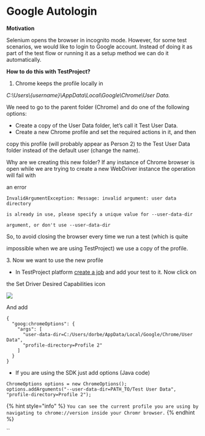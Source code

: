 # Google Autologin

**Motivation**

Selenium opens the browser in incognito mode. However, for some test scenarios, we would like to login to Google account. Instead of doing it as part of the test flow or running it as a setup method we can do it automatically.

**How to do this with TestProject?**

1. Chrome keeps the profile locally in

_C:\Users\\{username}\AppData\Local\Google\Chrome\User Data._

We need to go to the parent folder (Chrome) and do one of the following options:

* Create a copy of the User Data folder, let’s call it Test User Data.
* Create a new Chrome profile and set the required actions in it, and then

copy this profile (will probably appear as Person 2) to the Test User Data folder instead of the default user (change the name).

Why are we creating this new folder? If any instance of Chrome browser is open while we are trying to create a new WebDriver instance the operation will fail with

an error

`InvalidArgumentException: Message: invalid argument: user data directory`

`is already in use, please specify a unique value for --user-data-dir`

`argument, or don't use --user-data-dir`

So, to avoid closing the browser every time we run a test (which is quite

impossible when we are using TestProject) we use a copy of the profile.

3\. Now we want to use the new profile

* In TestProject platform [create a job](https://docs.testproject.io/schedule-and-run-tests/create-and-schedule-jobs) and add your test to it. Now click on

the Set Driver Desired Capabilities icon

![](<../.gitbook/assets/image (398).png>)

And add

```
{
  "goog:chromeOptions": {
    "args": [
      "user-data-dir=C:/Users/dorbe/AppData/Local/Google/Chrome/User Data",
      "profile-directory=Profile 2"
    ]
  }
}
```

* If you are using the SDK just add options (Java code)

```
ChromeOptions options = new ChromeOptions();
options.addArguments("--user-data-dir=PATH_TO/Test User Data", "profile-directory=Profile 2");
```

{% hint style="info" %}
`You can see the current profile you are using by navigating to chrome://version inside your Chromr browser.`
{% endhint %}

``
